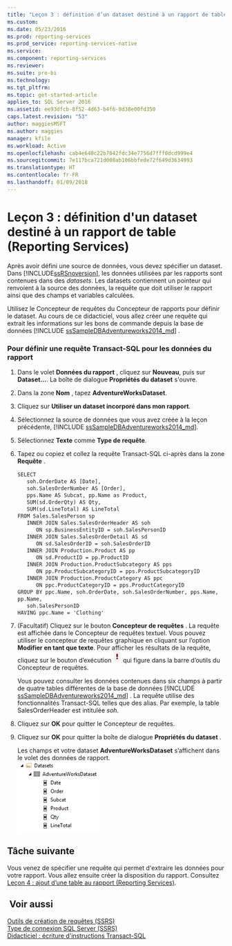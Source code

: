```yaml
---
title: "Leçon 3 : définition d’un dataset destiné à un rapport de table (Reporting Services) | Microsoft Docs"
ms.custom: 
ms.date: 05/23/2016
ms.prod: reporting-services
ms.prod_service: reporting-services-native
ms.service: 
ms.component: reporting-services
ms.reviewer: 
ms.suite: pro-bi
ms.technology: 
ms.tgt_pltfrm: 
ms.topic: get-started-article
applies_to: SQL Server 2016
ms.assetid: ee93dfcb-8f52-4d63-b4f6-0d38e00fd350
caps.latest.revision: "53"
author: maggiesMSFT
ms.author: maggies
manager: kfile
ms.workload: Active
ms.openlocfilehash: cab4e640c22b7042fdc34e7756d7fff0dcd999e4
ms.sourcegitcommit: 7e117bca721d008ab106bbfede72f649d3634993
ms.translationtype: HT
ms.contentlocale: fr-FR
ms.lasthandoff: 01/09/2018
---
```

# <a name="lesson-3-defining-a-dataset-for-the-table-report-reporting-services"></a>Leçon 3 : définition d'un dataset destiné à un rapport de table (Reporting Services)
Après avoir défini une source de données, vous devez spécifier un dataset. Dans [!INCLUDE[ssRSnoversion](../includes/ssrsnoversion-md.md)], les données utilisées par les rapports sont contenues dans des *datasets*. Les datasets contiennent un pointeur qui renvoient à la source des données, la requête que doit utiliser le rapport ainsi que des champs et variables calculées.  
  
Utilisez le Concepteur de requêtes du Concepteur de rapports pour définir le dataset. Au cours de ce didacticiel, vous allez créer une requête qui extrait les informations sur les bons de commande depuis la base de données [!INCLUDE [ssSampleDBAdventureworks2014_md](../includes/sssampledbadventureworks2014-md.md)] .  
  
### <a name="to-define-a-transact-sql-query-for-report-data"></a>Pour définir une requête Transact-SQL pour les données du rapport  
  
1.  Dans le volet **Données du rapport** , cliquez sur **Nouveau**, puis sur **Dataset…**. La boîte de dialogue **Propriétés du dataset** s'ouvre.  
  
2.  Dans la zone **Nom** , tapez **AdventureWorksDataset**.  
  
3.  Cliquez sur **Utiliser un dataset incorporé dans mon rapport**.  
  
4.  Sélectionnez la source de données que vous avez créée à la leçon précédente, [!INCLUDE [ssSampleDBAdventureworks2014_md](../includes/sssampledbadventureworks2014-md.md)].   
5. Sélectionnez **Texte** comme **Type de requête**.  
  
6.  Tapez ou copiez et collez la requête Transact-SQL ci-après dans la zone **Requête** .  
  
    ```  
    SELECT   
       soh.OrderDate AS [Date],   
       soh.SalesOrderNumber AS [Order],   
       pps.Name AS Subcat, pp.Name as Product,    
       SUM(sd.OrderQty) AS Qty,  
       SUM(sd.LineTotal) AS LineTotal  
    FROM Sales.SalesPerson sp   
       INNER JOIN Sales.SalesOrderHeader AS soh   
          ON sp.BusinessEntityID = soh.SalesPersonID  
       INNER JOIN Sales.SalesOrderDetail AS sd   
          ON sd.SalesOrderID = soh.SalesOrderID  
       INNER JOIN Production.Product AS pp   
          ON sd.ProductID = pp.ProductID  
       INNER JOIN Production.ProductSubcategory AS pps   
          ON pp.ProductSubcategoryID = pps.ProductSubcategoryID  
       INNER JOIN Production.ProductCategory AS ppc   
          ON ppc.ProductCategoryID = pps.ProductCategoryID  
    GROUP BY ppc.Name, soh.OrderDate, soh.SalesOrderNumber, pps.Name, pp.Name,   
       soh.SalesPersonID  
    HAVING ppc.Name = 'Clothing'  
    ```  
  
7.  (Facultatif) Cliquez sur le bouton **Concepteur de requêtes** . La requête est affichée dans le Concepteur de requêtes textuel. Vous pouvez utiliser le concepteur de requêtes graphique en cliquant sur l’option **Modifier en tant que texte**. Pour afficher les résultats de la requête, cliquez sur le bouton d’exécution ![ssrs_querydesigner_run](../reporting-services/media/ssrs-querydesigner-run.png)  qui figure dans la barre d’outils du Concepteur de requêtes.  
  
    Vous pouvez consulter les données contenues dans six champs à partir de quatre tables différentes de la base de données [!INCLUDE [ssSampleDBAdventureworks2014_md](../includes/sssampledbadventureworks2014-md.md)] . La requête utilise des fonctionnalités Transact-SQL telles que des alias. Par exemple, la table SalesOrderHeader est intitulée *soh*.  
  
8.  Cliquez sur **OK** pour quitter le Concepteur de requêtes.  
  
9.  Cliquez sur **OK** pour quitter la boîte de dialogue **Propriétés du dataset** .  
  
    Les champs et votre dataset **AdventureWorksDataset** s’affichent dans le volet des données de rapport.  
    ![ssrs_adventureworksdataset](../reporting-services/media/ssrs-adventureworksdataset.png)  
  
## <a name="next-task"></a>Tâche suivante  
Vous venez de spécifier une requête qui permet d'extraire les données pour votre rapport. Vous allez ensuite créer la disposition du rapport. Consultez [Leçon 4 : ajout d’une table au rapport &#40;Reporting Services&#41;](../reporting-services/lesson-4-adding-a-table-to-the-report-reporting-services.md).  
  
## <a name="see-also"></a> Voir aussi  
[Outils de création de requêtes &#40;SSRS&#41;](../reporting-services/report-data/query-design-tools-ssrs.md)  
[Type de connexion SQL Server &#40;SSRS&#41;](../reporting-services/report-data/sql-server-connection-type-ssrs.md)  
[Didacticiel : écriture d'instructions Transact-SQL](../t-sql/tutorial-writing-transact-sql-statements.md)  
  
  
  

